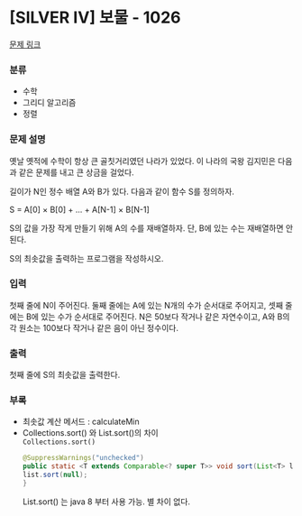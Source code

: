 # [SILVER IV] 보물 - 1026

[문제 링크](https://www.acmicpc.net/problem/1026)

### 분류

- 수학
- 그리디 알고리즘
- 정렬

### 문제 설명

옛날 옛적에 수학이 항상 큰 골칫거리였던 나라가 있었다. 이 나라의 국왕 김지민은 다음과 같은 문제를 내고 큰 상금을 걸었다.

길이가 N인 정수 배열 A와 B가 있다. 다음과 같이 함수 S를 정의하자.

S = A[0] × B[0] + ... + A[N-1] × B[N-1]

S의 값을 가장 작게 만들기 위해 A의 수를 재배열하자. 단, B에 있는 수는 재배열하면 안 된다.

S의 최솟값을 출력하는 프로그램을 작성하시오.

### 입력

첫째 줄에 N이 주어진다. 둘째 줄에는 A에 있는 N개의 수가 순서대로 주어지고, 셋째 줄에는 B에 있는 수가 순서대로 주어진다. N은 50보다 작거나 같은 자연수이고, A와 B의 각 원소는 100보다 작거나 같은 음이 아닌 정수이다.


### 출력

첫째 줄에 S의 최솟값을 출력한다.

### 부록

- 최솟값 계산 메서드 : calculateMin
- Collections.sort() 와 List.sort()의 차이<br>
    `Collections.sort()`
    ```java
    @SuppressWarnings("unchecked")
    public static <T extends Comparable<? super T>> void sort(List<T> list) {
    list.sort(null);
    }
    ```
  List.sort() 는 java 8 부터 사용 가능. 별 차이 없다.
  

